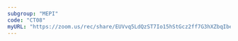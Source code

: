```yaml
---
subgroup: "MEPI"
code: "CT08"
myURL: "https://zoom.us/rec/share/EUVvq5LdQzST7Io15hStGcz2ff7G3hXZbqIbeeWS7eJ85P3JCRkm2Jn0tNPKw6bG.qLmuEhGClhjB3ZVi?startTime=1623907566000"
---
```

